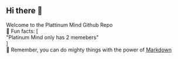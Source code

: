 ## Hi there 👋


Welcome to the Plattinum Mind Github Repo </br>
🍿 Fun facts: [ </br>
  "Platinum Mind only has 2 memebers" </br>
] </br>
🧙 Remember, you can do mighty things with the power of [Markdown](https://docs.github.com/github/writing-on-github/getting-started-with-writing-and-formatting-on-github/basic-writing-and-formatting-syntax)
